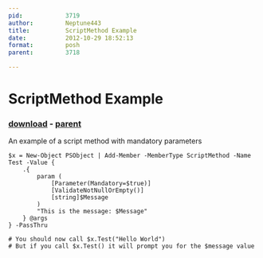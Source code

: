 ```yaml
---
pid:            3719
author:         Neptune443
title:          ScriptMethod Example
date:           2012-10-29 18:52:13
format:         posh
parent:         3718

---
```


# ScriptMethod Example

### [download](//scripts/3719.ps1) - [parent](//scripts/3718.md)

An example of a script method with mandatory parameters

```posh
$x = New-Object PSObject | Add-Member -MemberType ScriptMethod -Name Test -Value {
    .{
        param (	
            [Parameter(Mandatory=$true)]
            [ValidateNotNullOrEmpty()]
	        [string]$Message
        )
        "This is the message: $Message"
    } @args 
} -PassThru

# You should now call $x.Test("Hello World")
# But if you call $x.Test() it will prompt you for the $message value
```
